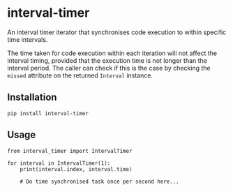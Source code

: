 # interval-timer

An interval timer iterator that synchronises code execution to within specific time intervals.

The time taken for code execution within each iteration will not affect the interval timing, provided that the execution time is not longer than the interval period. The caller can check if this is the case by checking the `missed` attribute on the returned `Interval` instance.

## Installation

    pip install interval-timer

## Usage

    from interval_timer import IntervalTimer
    
    for interval in IntervalTimer(1):
        print(interval.index, interval.time)
        
        # Do time synchronised task once per second here...
